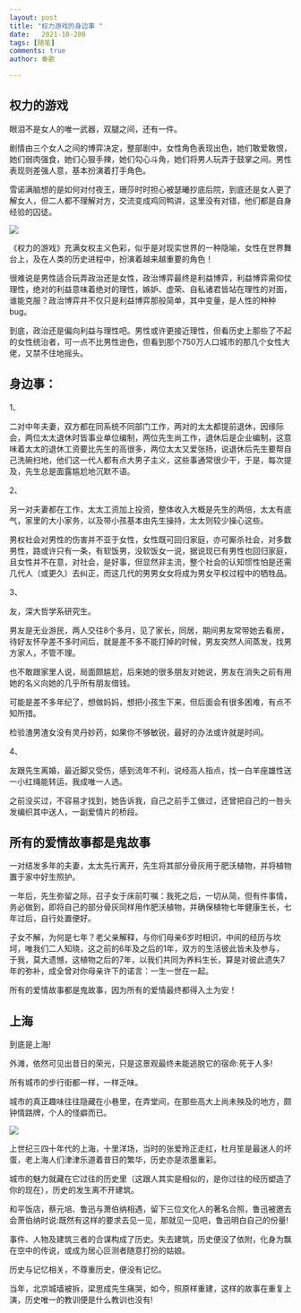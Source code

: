```yaml
---
layout: post
title: "权力游戏的身边事 "
date:   2021-10-200
tags: [随笔]
comments: true
author: 秦歌

---
```


##  权力的游戏

眼泪不是女人的唯一武器，双腿之间，还有一件。

剧情由三个女人之间的博弈决定，整部剧中，女性角色表现出色，她们敢爱敢恨，她们弱肉强食，她们心狠手辣，她们勾心斗角，她们将男人玩弄于鼓掌之间。男性表现则差强人意，基本扮演着打手角色。 

雪诺满脑想的是如何对付夜王，珊莎时时担心被瑟曦抄底后院，到底还是女人更了解女人，但二人都不理解对方，交流变成鸡同鸭讲，这里没有对错，他们都是自身经验的囚徒。

![](https://raw.githubusercontent.com/jandyxu/jandyxu.github.io/master/images/quanli/quanli.jpg)

《权力的游戏》充满女权主义色彩，似乎是对现实世界的一种隐喻，女性在世界舞台上，及在人类的历史进程中，扮演着越来越重要的角色！ 

很难说是男性适合玩弄政治还是女性，政治博弈最终是利益博弈，利益博弈需仰仗理性，绝对的利益意味着绝对的理性，嫉妒、虚荣、自私诸君皆站在理性的对面，谁能克服？政治博弈并不仅只是利益博弈那般简单，其中变量，是人性的种种bug。

到底，政治还是偏向利益与理性吧。男性或许更接近理性，但看历史上那些了不起的女性统治者，可一点不比男性逊色，但看到那个750万人口城市的那几个女性大佬，又禁不住地摇头。

## 身边事：

 1、

二对中年夫妻，双方都在同系统不同部门工作，两对的太太都提前退休，因缘际会，两位太太退休时皆事业单位编制，两位先生尚工作，退休后是企业编制，这意味着太太的退休工资要比先生的高很多，两位太太又爱张扬，说退休后先生要帮自己洗碗扫地，他们这一代人都有点大男子主义，这些事通常很少干，于是，每次提及，先生总是面露尴尬地沉默不语。

2、

另一对夫妻都在工作，太太工资加上投资，整体收入大概是先生的两倍，太太有底气，家里的大小家务，以及带小孩基本由先生操持，太太则较少操心这些。

男权社会对男性的伤害并不亚于女性，女性既可回归家庭，亦可厮杀社会，对多数男性，路或许只有一条，有软饭男，没软饭女一说，据说现已有男性也回归家庭，且女性并不在意，对社会，是好事，但显然非主流，整个社会的认知惯性怕是还需几代人（或更久）去纠正，而这几代的男男女女将成为男女平权过程中的牺牲品。

3、

友，深大哲学系研究生。

男友是无业游民，两人交往8个多月，见了家长，同居，期间男友常带她去看房，待好友怀孕差不多时间后，就是差不多不能打掉的时候，男友突然人间蒸发，找男方家人，不管不理。

也不敢跟家里人说，局面颇尴尬，后来她的很多朋友对她说，男友在消失之前有用她的名义向她的几乎所有朋友借钱。

可能是差不多年纪了，想做妈妈，想把小孩生下来，但后面会有很多困难，有点不知所措。

检验渣男渣女没有灵丹妙药，如果你不够敏锐，最好的办法或许就是时间。

4、

友跟先生离婚，最近脚又受伤，感到流年不利，说经高人指点，找一白羊座雄性送一小红绳能转运，我成唯一人选。

之前没买过，不容易才找到，她告诉我，自己之前手工做过，还曾把自己的一咎头发编织其中送人，一副爱情片的桥段。

## 所有的爱情故事都是鬼故事 

一对结发多年的夫妻，太太先行离开，先生将其部分骨灰用于肥沃植物，并将植物置于家中好生照护。

一年后，先生弥留之际，召子女于床前叮嘱：我死之后，一切从简，但有件事情，务必做到，即将自己的部分骨灰同样用作肥沃植物，并确保植物七年健康生长，七年过后，自行处置便好。

子女不解，为何是七年？老父亲解释，与你们母亲6岁时相识，中间的经历与坎坷，唯我们二人知晓，这之前的6年及之后的1年，双方的生活彼此皆未及参与，于我，莫大遗憾，这植物之后的7年，以我们共同为养料生长，算是对彼此遗失7年的弥补，成全曾对你母亲许下的诺言：一生一世在一起。

所有的爱情故事都是鬼故事，因为所有的爱情最终都得入土为安！

## 上海

到底是上海!

外滩，依然可见出昔日的荣光，只是这景观最终未能逃脱它的宿命:死于人多!

所有城市的步行街都一样，一样乏味。

城市的真正趣味往往隐藏在小巷里，在弄堂间，在那些高大上尚未殃及的地方，颇钟情路牌，个人的怪癖而已。

![](https://raw.githubusercontent.com/jandyxu/jandyxu.github.io/master/images/quanli/shangh.jpg)

上世纪三四十年代的上海，十里洋场，当时的张爱玲正走红，杜月笙是最迷人的坏蛋，老上海人们津津乐道着昔日的繁华，历史亦是浓墨重彩。

城市的魅力就藏在它过往的历史里（这跟人其实是相似的，是你过往的经历塑造了你的现在），历史的发生离不开建筑。

和平饭店，蔡元培、鲁迅与萧伯纳相遇，留下三位文化人的著名合照，鲁迅被邀去会萧伯纳时说:既然有这样的要求去见一见，那就见一见吧，鲁迅明白自己的份量!

事件、人物及建筑三者的合谋构成了历史。失去建筑，历史便没了依附，化身为飘在空中的传说，或成为居心叵测者随意打扮的姑娘。

历史与记忆相关，不尊重历史，便没有记忆。

当年，北京城墙被拆，梁思成先生痛哭，如今，照原样重建，这样的故事在重复上演，历史唯一的教训便是什么教训也没有!
